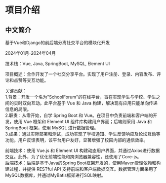 # 项目介绍
## 中文简介
基于Vue和Django的前后端分离社交平台的模块化开发  

2024年01月-2024年04月  
  
技术栈：Vue, Java, SpringBoot, MySQL, Element UI    
  
项目概述：合作开发了一个社交分享平台。实现了用户注册、登录、内容发布、评论和点赞等交互功能。  
  
关键贡献：  
1.背景：开发一个名为"SchoolForum"的在线平台，旨在实现学生与学校、学生之间的实时双向互动。此平台基于 Vue 和 Java 构建，解决现有应用只能单向传递信息的局限。  
2.职责：从零开始，自学 Spring Boot 和 Vue。在项目中负责前端和客户端的开发，使用 Vue 框架和 Element UI 组件库构建用户界面；后端则采用 Java 和 SpringBoot 框架，使用 MySQL 进行数据管理。  
3.成果：通过实际部署和测试，成功实现了学校通知、学生反馈响应及论坛互动等功能。用户反馈表明，该平台用户友好，显著增强了校园内部的通信效率。  

前端技术：使用 Vue.js 和 Element UI 构建动态用户界面，并通过Axios进行数据交互。此外，为了优化前端性能和跨浏览器兼容性，还使用了Core-js。  
后端技术：后端是基于Java的Spring Boot框架开发的，使用Maven管理依赖和构建过程，并提供 RESTful API 支持前端和客户端数据交互。数据管理方面采用了MySQL数据库，并通过MyBatis框架进行SQL映射。  
